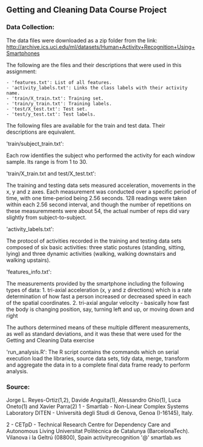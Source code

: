 ##  Getting and Cleaning Data Course Project

### Data Collection:

The data files were downloaded as a zip folder from the link:
http://archive.ics.uci.edu/ml/datasets/Human+Activity+Recognition+Using+Smartphones
    
The following are the files and their descriptions that were used in this assignment:

    - 'features.txt': List of all features.
    - 'activity_labels.txt': Links the class labels with their activity name.
    - 'train/X_train.txt': Training set.
    - 'train/y_train.txt': Training labels.
    - 'test/X_test.txt': Test set.
    - 'test/y_test.txt': Test labels.

The following files are available for the train and test data. Their descriptions are equivalent. 

'train/subject_train.txt':

Each row identifies the subject who performed the activity for each window sample. Its range is from 1 to 30.

'train/X_train.txt and test/X_test.txt':

The training and testing data sets measured acceleration, movements in the x, y and z axes.  Each measurement was conducted over a specific period of time, with one time-period being 2.56 seconds.  128 readings were taken within each 2.56 second interval, and though the number of repetitions on these measuremments were about 54, the actual number of reps did vary slightly from subject-to-subject.

'activity_labels.txt':

The protocol of activities recorded in the training and testing data sets composed of six basic activities: three static postures (standing, sitting, lying) and three dynamic activities (walking, walking downstairs and walking upstairs).

'features_info.txt':

The measurements provided by the smartphone including the following types of data:
    1.   tri-axial acceleration (x, y and z directions) which is a rate determination of how fast a person increased or decreased speed in each of the spatial coordinates.
    2.  tri-axial angular velocity - basically how fast the body is changing position, say, turning left and up, or moving down and right

The authors determined means of these multiple different measurements, as well as standard deviations, 
and it was these that were used for the Getting and Cleaning Data exercise

'run_analysis.R':
The R script contains the commands which on serial execution load the libraries, source data sets, tidy data, merge, transform and aggregate the data in to a complete final data frame ready to perform analysis.

### Source:

Jorge L. Reyes-Ortiz(1,2), Davide Anguita(1), Alessandro Ghio(1), Luca Oneto(1) and Xavier Parra(2)
1 - Smartlab - Non-Linear Complex Systems Laboratory
DITEN - Università degli Studi di Genova, Genoa (I-16145), Italy. 

2 - CETpD - Technical Research Centre for Dependency Care and Autonomous Living
Universitat Politècnica de Catalunya (BarcelonaTech). Vilanova i la Geltrú (08800), Spain
activityrecognition '@' smartlab.ws
